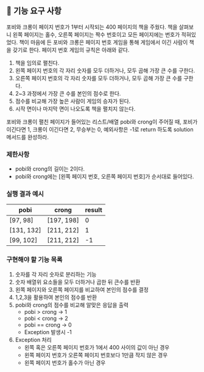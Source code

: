## 🚀 기능 요구 사항

포비와 크롱이 페이지 번호가 1부터 시작되는 400 페이지의 책을 주웠다. 책을 살펴보니 왼쪽 페이지는 홀수, 오른쪽 페이지는 짝수 번호이고 모든 페이지에는 번호가 적혀있었다. 책이 마음에 든 포비와 크롱은 페이지 번호 게임을 통해 게임에서 이긴 사람이 책을 갖기로 한다. 페이지 번호 게임의 규칙은 아래와 같다.

1. 책을 임의로 펼친다.
2. 왼쪽 페이지 번호의 각 자리 숫자를 모두 더하거나, 모두 곱해 가장 큰 수를 구한다.
3. 오른쪽 페이지 번호의 각 자리 숫자를 모두 더하거나, 모두 곱해 가장 큰 수를 구한다.
4. 2~3 과정에서 가장 큰 수를 본인의 점수로 한다.
5. 점수를 비교해 가장 높은 사람이 게임의 승자가 된다.
6. 시작 면이나 마지막 면이 나오도록 책을 펼치지 않는다.

포비와 크롱이 펼친 페이지가 들어있는 리스트/배열 pobi와 crong이 주어질 때, 포비가 이긴다면 1, 크롱이 이긴다면 2, 무승부는 0, 예외사항은 -1로 return 하도록 solution 메서드를 완성하라.

### 제한사항

- pobi와 crong의 길이는 2이다.
- pobi와 crong에는 [왼쪽 페이지 번호, 오른쪽 페이지 번호]가 순서대로 들어있다.

### 실행 결과 예시

| pobi | crong | result |
| --- | --- | --- |
| [97, 98] | [197, 198] | 0 |
| [131, 132] | [211, 212] | 1 |
| [99, 102] | [211, 212] | -1 |

### 구현해야 할 기능 목록
1. 숫자를 각 자리 숫자로 분리하는 기능
2. 숫자 배열위 요소들을 모두 더하거나 곱한 뒤 큰수를 반환
3. 왼쪽 페이지와 오른쪽 페이지를 비교하여 본인의 점수를 결정
4. 1,2,3을 활용하여 본인의 점수를 반환
5. pobi와 crong의 점수를 비교해 알맞은 응답을 출력
   - pobi > crong -> 1
   - pobi < crong -> 2
   - pobi == crong -> 0
   - Exception 발생시 -1 
6. Exception 처리
   - 왼쪽 혹은 오른쪽 페이지 번호가 1에서 400 사이의 값이 아닌 경우
   - 왼쪽 페이지 번호가 오른쪽 페이지 번호보다 1만큼 작지 않은 경우
   - 왼쪽 페이지 번호가 홀수가 아닌 경우
